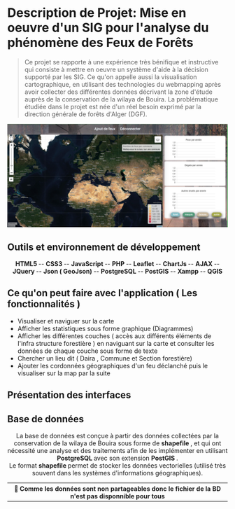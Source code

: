 
# Description de Projet: Mise en oeuvre d'un SIG pour l'analyse du phénomène des Feux de Forêts 

> Ce projet se rapporte à une expérience très bénifique et instructive qui consiste à mettre en oeuvre un système d'aide à la décision supporté par les SIG.
Ce qu'on appelle aussi la visualisation cartographique, en utilisant des technologies du webmapping après avoir collecter des différentes données décrivant la zone 
d'étude auprès de la conservation de la wilaya de Bouira.
La problématique étudiée dans le projet est née d'un réel besoin exprimé par la direction générale de forêts d'Alger (DGF).

<div align="center">
  <img src="captures/first.png" alt="first page" />
</div>

## Outils et environnement de développement
<div align="center">
       <b> HTML5 </b>
    -- <b> CSS3 </b>
    -- <b> JavaScript </b>
    -- <b> PHP </b>
    -- <b> Leaflet </b>
    -- <b> ChartJs </b>
    -- <b> AJAX   </b>
    -- <b> JQuery  </b>
    -- <b> Json ( GeoJson) </b>
    -- <b> PostgreSQL </b>
    -- <b> PostGIS </b>
    -- <b> Xampp </b>
    -- <b> QGIS </b>
</div>

## Ce qu'on peut faire avec l'application ( Les fonctionnalités )
- Visualiser et naviguer sur la carte 
- Afficher les statistiques sous forme graphique (Diagrammes) 
- Afficher les différentes couches ( accès aux différents éléments de l'infra structure forestière ) en naviguant sur la carte et consulter les données de chaque couche sous forme de texte 
- Chercher un lieu dit ( Daira , Commune et Section forestière)
- Ajouter les cordonnées géographiques d'un feu déclanché puis le visualiser sur la map par la suite 

## Présentation des interfaces 
<div align="center">

</div>

## Base de données
<p align="center">
La base de données est conçue à partir des données collectées par la conservation de la wilaya de Bouira sous forme de <b> shapefile </b>, et qui ont nécessité une analyse
et des traitements afin de les implémenter en utilisant <b> PostgreSQL </b> avec son extension <b> PostGIS </b>. </br>
Le format <b> shapefile </b> permet de stocker les données vectorielles (utilisé très souvent dans les systèmes d'informations géographiques).
</p>

<table align="center">
  <tr>
    <th>
    📝 Comme les données sont non partageables donc le fichier de la BD n'est pas disponnible pour tous
    </th>
  </tr>
</table>
